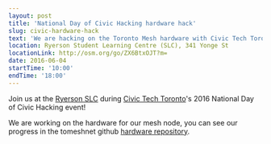 ```yaml
---
layout: post
title: 'National Day of Civic Hacking hardware hack'
slug: civic-hardware-hack
text: 'We are hacking on the Toronto Mesh hardware with Civic Tech Toronto.'
location: Ryerson Student Learning Centre (SLC), 341 Yonge St
locationLink: http://osm.org/go/ZX6BtxOJT?m=
date: 2016-06-04
startTime: '10:00'
endTime: '18:00'
---
```


Join us at the [Ryerson SLC](http://osm.org/go/ZX6BtxOJT?m=) during [Civic Tech Toronto](http://civictech.ca)'s 2016 National Day of Civic Hacking event!

We are working on the hardware for our mesh node, you can see our progress in the tomeshnet github [hardware repository](https://github.com/tomeshnet/prototype-cjdns-pi2).
